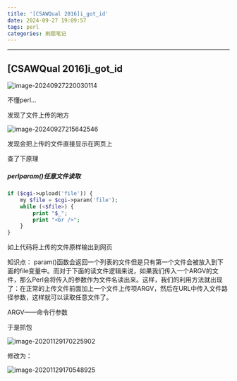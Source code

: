 ```yaml
---
title: '[CSAWQual 2016]i_got_id'
date: 2024-09-27 19:09:57
tags: perl
categories: 刷题笔记
---
```


------

## [CSAWQual 2016]i_got_id

![image-20240927220030114](https://insey.oss-cn-shenzhen.aliyuncs.com/kin/202409272200206.png)

不懂perl…

发现了文件上传的地方

![image-20240927215642546](https://insey.oss-cn-shenzhen.aliyuncs.com/kin/202409272156585.png)

发现会把上传的文件直接显示在网页上

<!--more-->

查了下原理

##### perlparam()任意文件读取

```php
if ($cgi->upload('file')) {
    my $file = $cgi->param('file');
    while (<$file>) {
        print "$_";
        print "<br />";
    }
}
```



如上代码将上传的文件原样输出到网页

知识点： param()函数会返回一个列表的文件但是只有第一个文件会被放入到下面的file变量中。而对于下面的读文件逻辑来说，如果我们传入一个ARGV的文件，那么Perl会将传入的参数作为文件名读出来。这样，我们的利用方法就出现了：在正常的上传文件前面加上一个文件上传项ARGV，然后在URL中传入文件路径参数，这样就可以读取任意文件了。

ARGV——命令行参数

于是抓包

![image-20201129170225902](https://err0r.top/article/Buuoj-WEB-Write-up/image-20201129170225902.png)

修改为：

![image-20201129170548925](https://err0r.top/article/Buuoj-WEB-Write-up/image-20201129170548925.png)
